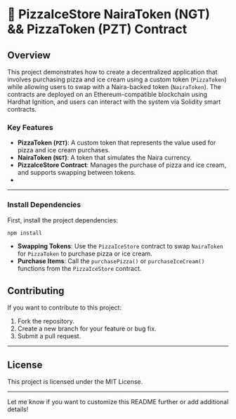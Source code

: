 # 🍕 PizzaIceStore NairaToken (NGT) && PizzaToken (PZT) Contract

## Overview

This project demonstrates how to create a decentralized application that involves purchasing pizza and ice cream using a custom token (`PizzaToken`) while allowing users to swap with a Naira-backed token (`NairaToken`). The contracts are deployed on an Ethereum-compatible blockchain using Hardhat Ignition, and users can interact with the system via Solidity smart contracts.

### Key Features
- **PizzaToken (`PZT`)**: A custom token that represents the value used for pizza and ice cream purchases.
- **NairaToken (`NGT`)**: A token that simulates the Naira currency.
- **PizzaIceStore Contract**: Manages the purchase of pizza and ice cream, and supports swapping between tokens.
- 
---

### Install Dependencies

First, install the project dependencies:

```bash
npm install
```

- **Swapping Tokens**: Use the `PizzaIceStore` contract to swap `NairaToken` for `PizzaToken` to purchase pizza or ice cream.
- **Purchase Items**: Call the `purchasePizza()` or `purchaseIceCream()` functions from the `PizzaIceStore` contract.

## Contributing

If you want to contribute to this project:
1. Fork the repository.
2. Create a new branch for your feature or bug fix.
3. Submit a pull request.

---

## License

This project is licensed under the MIT License.

---
Let me know if you want to customize this README further or add additional details!
